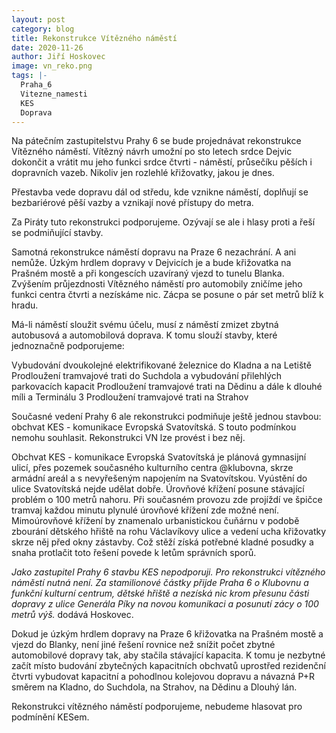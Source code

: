 ```yaml
---
layout: post
category: blog
title: Rekonstrukce Vítězného náměstí
date: 2020-11-26
author: Jiří Hoskovec
image: vn_reko.png
tags: |-
  Praha_6
  Vitezne_namesti
  KES
  Doprava
---
```

Na pátečním zastupitelstvu Prahy 6 se bude projednávat rekonstrukce Vítězného náměstí. Vítězný návrh umožní po sto letech srdce Dejvic dokončit a vrátit mu jeho funkci srdce čtvrti - náměstí, průsečíku pěších i dopravních vazeb. Nikoliv jen rozlehlé křižovatky, jakou je dnes. 

Přestavba vede dopravu dál od středu, kde vznikne náměstí, doplňují se bezbariérové pěší vazby a vznikají nové přístupy do metra. 

Za Piráty tuto rekonstrukci podporujeme. Ozývají se ale i hlasy proti a řeší se podmiňující stavby.

Samotná rekonstrukce náměstí dopravu na Praze 6 nezachrání. A ani nemůže. Úzkým hrdlem dopravy v Dejvicích je a bude křižovatka na Prašném mostě a při kongescích uzavíraný vjezd to tunelu Blanka. Zvýšením průjezdnosti Vítězného náměstí pro automobily zničíme jeho funkci centra čtvrti a nezískáme nic. Zácpa se posune o pár set metrů blíž k hradu.

Má-li náměstí sloužit svému účelu, musí z náměstí zmizet zbytná autobusová a automobilová doprava. K tomu slouží stavby, které jednoznačně podporujeme:

Vybudování dvoukolejné elektrifikované železnice do Kladna a na Letiště
Prodloužení tramvajové trati do Suchdola a vybudování přilehlých parkovacích kapacit
Prodloužení tramvajové trati na Dědinu a dále k dlouhé míli a Terminálu 3
Prodloužení tramvajové trati na Strahov

Současné vedení Prahy 6 ale rekonstrukci podmiňuje ještě jednou stavbou: obchvat KES - komunikace Evropská Svatovítská. S touto podmínkou nemohu souhlasit. Rekonstrukci VN lze provést i bez něj.

Obchvat KES - komunikace Evropská Svatovítská je plánová gymnasijní ulicí, přes pozemek současného kulturního centra @klubovna, skrze armádní areál a s nevyřešeným napojením na Svatovítskou. Vyústění do ulice Svatovítská nejde udělat dobře. Úrovňové křížení posune stávající problém o 100 metrů nahoru. Při současném provozu zde projíždí ve špičce tramvaj každou minutu plynulé úrovňové křížení zde možné není. Mimoúrovňové křížení by znamenalo urbanistickou čuňárnu v podobě zbourání dětského hřiště na rohu Václavíkovy ulice a vedení ucha křižovatky skrze něj před okny zástavby. Což stěží získá potřebné kladné posudky a snaha protlačit toto řešení povede k letům správních sporů.

*Jako zastupitel Prahy 6 stavbu KES nepodporuji. Pro rekonstrukci vítězného náměstí nutná není. Za stamilionové částky přijde Praha 6 o Klubovnu a funkční kulturní centrum, dětské hřiště a nezíská nic krom přesunu části dopravy z ulice Generála Píky na novou komunikaci a posunutí zácy o 100 metrů výš.* dodává Hoskovec.

Dokud je úzkým hrdlem dopravy na Praze 6 křižovatka na Prašném mostě a vjezd do Blanky, není jiné řešení rovnice než snížit počet zbytné automobilové dopravy tak, aby stačila stávající kapacita. K tomu je nezbytné začít místo budování zbytečných kapacitních obchvatů uprostřed rezidenční čtvrti vybudovat kapacitní a pohodlnou kolejovou dopravu a návazná P+R směrem na Kladno, do Suchdola, na Strahov, na Dědinu a Dlouhý lán.

Rekonstrukci vítězného náměstí podporujeme, nebudeme hlasovat pro podmínění KESem.

